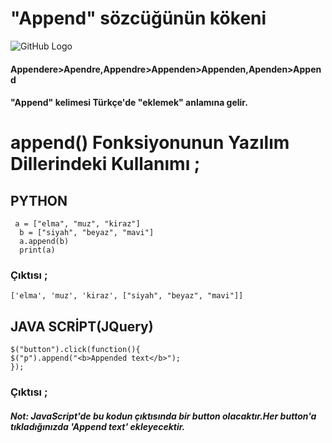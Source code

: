 # "Append" sözcüğünün kökeni
![GitHub Logo](/belgelik/görseller/etimoloji/append.png)

#### Appendere>Apendre,Appendre>Appenden>Appenden,Apenden>Append<br>
#### **"Append" kelimesi Türkçe'de "eklemek" anlamına gelir.**
# append() Fonksiyonunun Yazılım Dillerindeki Kullanımı ;
## **PYTHON**
` a = ["elma", "muz", "kiraz"]`<br>
    `  b = ["siyah", "beyaz", "mavi"]`<br>
    `  a.append(b)`<br>
    `  print(a)`<br>
### Çıktısı ;
`['elma', 'muz', 'kiraz', ["siyah", "beyaz", "mavi"]]`<br>
## **JAVA SCRİPT(JQuery)**
`$("button").click(function(){`<br>
  `$("p").append("<b>Appended text</b>");`<br>
`});`<br>
### Çıktısı ;
#### *Not: JavaScript'de bu kodun çıktısında bir button olacaktır.Her button'a tıkladığınızda 'Append text' ekleyecektir.*
